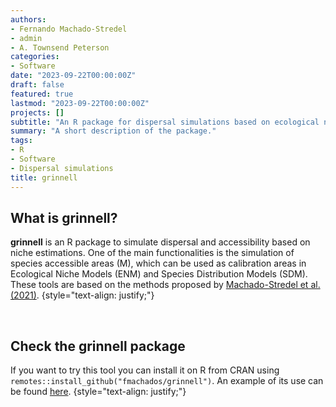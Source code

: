 ```yaml
---
authors:
- Fernando Machado-Stredel
- admin
- A. Townsend Peterson
categories:
- Software
date: "2023-09-22T00:00:00Z"
draft: false
featured: true
lastmod: "2023-09-22T00:00:00Z"
projects: []
subtitle: "An R package for dispersal simulations based on ecological niches"
summary: "A short description of the package."
tags:
- R
- Software
- Dispersal simulations
title: grinnell
---
```


## What is grinnell?

**grinnell** is an R package to simulate dispersal and accessibility based on niche estimations. One of the main functionalities is the simulation of species accessible areas (M), which can be used as calibration areas in Ecological Niche Models (ENM) and Species Distribution Models (SDM). These tools are based on the methods proposed by [Machado-Stredel et al. (2021)](https://escholarship.org/uc/item/8hq04438).
{style="text-align: justify;"}

<br>

## Check the grinnell package

If you want to try this tool you can install it on R from CRAN using `remotes::install_github("fmachados/grinnell")`. An example of its use can be found [here](https://github.com/fmachados/grinnell#grinnell-dispersal-simulations-based-on-ecological-niches).
{style="text-align: justify;"}

<br>